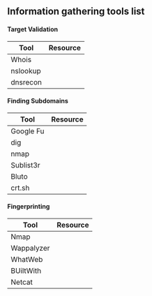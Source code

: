 ## Information gathering tools list

#### Target Validation

Tool | Resource
-----|---------
Whois | 
nslookup | 
dnsrecon | 

#### Finding Subdomains

Tool | Resource
-----|---------
Google Fu |
dig |
nmap |
Sublist3r |
Bluto |
crt.sh |

#### Fingerprinting

Tool | Resource
-----|---------
Nmap |
Wappalyzer |
WhatWeb |
BUiltWith |
Netcat |

